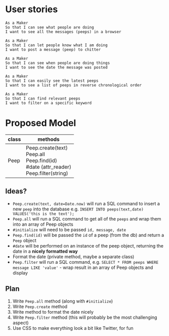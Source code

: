 # User stories

```
As a Maker
So that I can see what people are doing
I want to see all the messages (peeps) in a browser
```

```
As a Maker
So that I can let people know what I am doing  
I want to post a message (peep) to chitter
```

```
As a Maker
So that I can see when people are doing things
I want to see the date the message was posted
```

```
As a Maker
So that I can easily see the latest peeps
I want to see a list of peeps in reverse chronological order
```

```
As a Maker
So that I can find relevant peeps
I want to filter on a specific keyword
```

# Proposed Model

| class | methods                                                                        |
|-------|--------------------------------------------------------------------------------|
| Peep  | Peep.create(text)<br>Peep.all<br>Peep.find(id)<br>#date (attr_reader)<br>Peep.filter(string) |

## Ideas?

- `Peep.create(text, date=Date.now)` will run a SQL command to insert a new `peep` into the database e.g. `INSERT INTO peeps(text,date) VALUES('this is the text');`
- `Peep.all` will run a SQL command to get all of the `peeps` and wrap them into an array of Peep objects
- `#initialize` will need to be passed `id, message, date`
- `Peep.find(id)` will be passed the `id` of a peep (from the db) and return a `Peep` object
- `#date` will be performed on an instance of the peep object, returning the date in a **nicely formatted way**
- Format the date (private method, maybe a separate class)
- `Peep.filter` will run a SQL command, e.g. `SELECT * FROM peeps WHERE message LIKE 'value'` - wrap result in an array of Peep objects and display

## Plan

1. Write `Peep.all` method (along with `#initialize`)
2. Write `Peep.create` method
3. Write method to format the date nicely
4. Write `Peep.filter` method (this will probably be the most challenging aspect)
5. Use CSS to make everything look a bit like Twitter, for fun